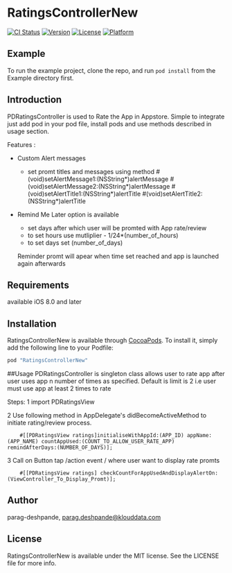 # RatingsControllerNew

[![CI Status](http://img.shields.io/travis/parag-deshpande/RatingsControllerNew.svg?style=flat)](https://travis-ci.org/parag-deshpande/RatingsControllerNew)
[![Version](https://img.shields.io/cocoapods/v/RatingsControllerNew.svg?style=flat)](http://cocoapods.org/pods/RatingsControllerNew)
[![License](https://img.shields.io/cocoapods/l/RatingsControllerNew.svg?style=flat)](http://cocoapods.org/pods/RatingsControllerNew)
[![Platform](https://img.shields.io/cocoapods/p/RatingsControllerNew.svg?style=flat)](http://cocoapods.org/pods/RatingsControllerNew)

## Example

To run the example project, clone the repo, and run `pod install` from the Example directory first.

## Introduction
PDRatingsController is used to Rate the App in Appstore. Simple to integrate just add pod in your pod file, install pods and use methods described in usage section.

Features :
- Custom Alert messages 
    - set promt titles and messages using method
        #(void)setAlertMessage1:(NSString*)alertMessage
        #(void)setAlertMessage2:(NSString*)alertMessage
        #(void)setAlertTitle1:(NSString*)alertTitle
        #(void)setAlertTitle2:(NSString*)alertTitle

- Remind Me Later option is available
    - set days after which user will be promted with App rate/review
     - to set hours use mutliplier - 1/24*(number_of_hours)
     - to set days set (number_of_days)

   Reminder promt will apear when time set reached and app is launched again afterwards


## Requirements
 available iOS 8.0 and later
## Installation

RatingsControllerNew is available through [CocoaPods](http://cocoapods.org). To install
it, simply add the following line to your Podfile:

```ruby
pod "RatingsControllerNew"
```

##Usage 
PDRatingsController is singleton class allows user to rate app after user uses app n number of times as specified. Default is limit is 2 i.e user must use app at least 2 times to rate

Steps:
1 import PDRatingsView

2 Use following method in AppDelegate's didBecomeActiveMethod  to initiate rating/review process.

        #[[PDRatingsView ratings]initialiseWithAppId:(APP_ID) appName:(APP_NAME) countAppUsed:(COUNT_TO_ALLOW_USER_RATE_APP) remindAfterDays:(NUMBER_OF_DAYS)];

3 Call on Button tap /action event / where user want to display rate promts

        #[[PDRatingsView ratings] checkCountForAppUsedAndDisplayAlertOn:(ViewController_To_Display_Promt)];


## Author

parag-deshpande, parag.deshpande@klouddata.com

## License

RatingsControllerNew is available under the MIT license. See the LICENSE file for more info.
